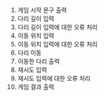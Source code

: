 1. 게임 시작 문구 출력
2. 다리 길이 입력
3. 다리 길이 입력에 대한 오류 처리
4. 이동 위치 입력
5. 이동 위치 입력에 대한 오류 처리
6. 다리 이동
7. 이동한 다리 출력
8. 재시도 입력
9. 재시도 입력에 대한 오류 처리
10. 게임 결과 출력